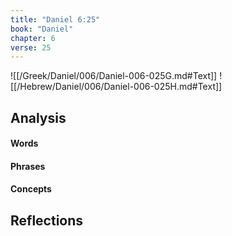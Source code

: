 ```yaml
---
title: "Daniel 6:25"
book: "Daniel"
chapter: 6
verse: 25
---
```

![[/Greek/Daniel/006/Daniel-006-025G.md#Text]]
![[/Hebrew/Daniel/006/Daniel-006-025H.md#Text]]

## Analysis

#### Words

#### Phrases

#### Concepts

## Reflections
